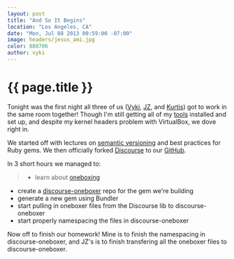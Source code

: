 ```yaml
---
layout: post
title: "And So It Begins"
location: "Los Angeles, CA"
date: "Mon, Jul 08 2013 00:59:00 -07:00"
image: headers/jesus_ami.jpg
color: 880706
author: vyki
---
```


{{ page.title }}
================
Tonight was the first night all three of us ([Vyki](http://twitter.com/toastergrrl), [JZ](http://twitter.com/jzeta), and [Kurtis](https://twitter.com/krainboltgreene)) got to work in the same room together!  Though I'm still getting all of my [tools](http://railsgirlssummerofcode.org/tools/) installed and set up, and despite my kernel headers problem with VirtualBox, we dove right in.

We started off with lectures on [semantic versioning](http://en.wikipedia.org/wiki/Software_versioning#Semantic_versioning) and best practices for Ruby gems. We then officially forked [Discourse](https://github.com/discourse/discourse) to our [GitHub](https://github.com/dysania). 

In 3 short hours we managed to:
>+ learn about [oneboxing](http://meta.discourse.org/t/what-is-a-onebox/4546)
+ create a [discourse-oneboxer](https://github.com/dysania/discourse-oneboxer) repo for the gem we're building
+ generate a new gem using Bundler
+ start pulling in oneboxer files from the Discourse lib to discourse-oneboxer
+ start properly namespacing the files in discourse-oneboxer

Now off to finish our homework! Mine is to finish the namespacing in discourse-oneboxer, and JZ's is to finish transfering all the oneboxer files to discourse-oneboxer.






